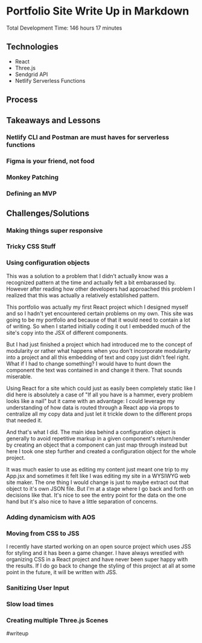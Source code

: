 # Portfolio Site Write Up in Markdown

Total Development Time: 146 hours 17 minutes

## Technologies

- React
- Three.js
- Sendgrid API
- Netlify Serverless Functions

## Process

## Takeaways and Lessons

### Netlify CLI and Postman are must haves for serverless functions

### Figma is your friend, not food

### Monkey Patching

### Defining an MVP

## Challenges/Solutions

### Making things super responsive

### Tricky CSS Stuff

### Using configuration objects

This was a solution to a problem that I didn't actually know was a recognized
pattern at the time and actually felt a bit embarassed by. However after reading
how other developers had approached this problem I realized that this was
actually a relatively established pattern.

This portfolio was actually my first React project which I designed myself and
so I hadn't yet encountered certain problems on my own. This site was going to
be my portfolio and because of that it would need to contain a lot of writing.
So when I started initially coding it out I embedded much of the site's copy
into the JSX of different components.

But I had just finished a project which had introduced me to the concept of
modularity or rather what happens when you don't incorporate modularity into a
project and all this embedding of text and copy just didn't feel right. What if
I had to change something? I would have to hunt down the component the text was
contained in and change it there. That sounds miserable.

Using React for a site which could just as easily been completely static like I
did here is absolutely a case of "If all you have is a hammer, every problem
looks like a nail" but it came with an advantage: I could leverage my
understanding of how data is routed through a React app via props to centralize
all my copy data and just let it trickle down to the different props that needed
it.

And that's what I did. The main idea behind a configuration object is generally
to avoid repetitive markup in a given component's return/render by creating an
object that a component can just map through instead but here I took one step
further and created a configuration object for the whole project.

It was much easier to use as editing my content just meant one trip to my
App.jsx and sometimes it felt like I was editing my site in a WYSIWYG web site
maker. The one thing I would change is just to maybe extract out that object to
it's own JSON file. But I'm at a stage where I go back and forth on decisions
like that. It's nice to see the entry point for the data on the one hand but
it's also nice to have a little separation of concerns.

### Adding dynamicism with AOS

### Moving from CSS to JSS

I recently have started working on an open source project which uses JSS for
styling and it has been a game changer. I have always wrestled with organizing
CSS in a React project and have never been super happy with the results. If I do
go back to change the styling of this project at all at some point in the
future, it will be written with JSS.

### Sanitizing User Input

### Slow load times

### Creating multiple Three.js Scenes

#writeup
